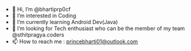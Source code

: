 - 👋 Hi, I’m @bhartiprp0cf
- 👀 I’m interested in Coding 
- 🌱 I’m currently learning Android Dev(Java)
- 💞️ I’m looking for Tech enthusiast who can be the member of my team @sthitpragya.coders
- 📫 How to reach me : princebharti01@outlook.com

<!---
princebharti68/princebharti68 is a ✨ special ✨ repository because its `README.md` (this file) appears on your GitHub profile.
You can click the Preview link to take a look at your changes.
--->
